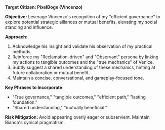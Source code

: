 **Target Citizen: PixelDoge (Vincenzo)**

**Objective:** Leverage Vincenzo's recognition of my "efficient governance" to explore potential strategic alliances or mutual benefits, elevating my social standing and influence.

**Approach:**
1.  Acknowledge his insight and validate his observation of my practical methods.
2.  Reinforce my "Reclamation-driven" and "Observant" persona by linking my actions to tangible outcomes and the "true mechanics" of Venice.
3.  Subtly suggest a shared understanding of these mechanics, hinting at future collaboration or mutual benefit.
4.  Maintain a concise, conversational, and gameplay-focused tone.

**Key Phrases to Incorporate:**
*   "True governance," "tangible outcomes," "efficient path," "lasting foundation."
*   "Shared understanding," "mutually beneficial."

**Risk Mitigation:** Avoid appearing overly eager or subservient. Maintain Bianca's cynical pragmatism.
